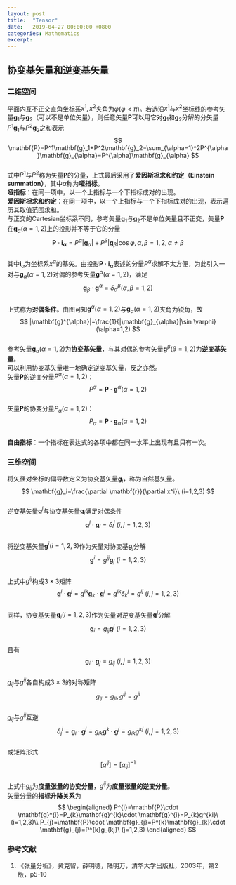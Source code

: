```yaml
---
layout: post
title:  "Tensor"
date:   2019-04-27 00:00:00 +0800
categories: Mathematics
excerpt: 
---
```


## 协变基矢量和逆变基矢量  
### 二维空间  
平面内互不正交直角坐标系$x^1, x^2$夹角为$\varphi(\varphi<\pi)$。若选沿$x^1$与$x^2$坐标线的参考矢量$\mathbf{g}_1$与$\mathbf{g}_2$（可以不是单位矢量），则任意矢量$\mathbf{P}$可以用它对$\mathbf{g}_1$和$\mathbf{g}_2$分解的分矢量$P^1\mathbf{g}_1$与$P^2\mathbf{g}_2$之和表示  
$$  
\mathbf{P}=P^1\mathbf{g}_1+P^2\mathbf{g}_2=\sum_{\alpha=1}^2P^{\alpha}\mathbf{g}_{\alpha}=P^{\alpha}\mathbf{g}_{\alpha}  
$$  
式中$P^1$与$P^2$称为矢量$\mathbf{P}$的分量，上式最后采用了**爱因斯坦求和约定（Einstein summation）**，其中$\alpha$称为**哑指标**。  
**哑指标**：在同一项中，以一个上指标与一个下指标成对的出现。  
**爱因斯坦求和约定**：在同一项中，以一个上指标与一个下指标成对的出现，表示遍历其取值范围求和。  
与正交的Cartesian坐标系不同，参考矢量$\mathbf{g}_1$与$\mathbf{g}_2$不是单位矢量且不正交，矢量$\mathbf{P}$在$\mathbf{g}_{\alpha}(\alpha=1,2)$上的投影并不等于它的分量  
$$  
\mathbf{P}\cdot \mathbf{i_{\alpha}}=P^{\alpha}|\mathbf{g}_{\alpha}|+P^{\beta}|\mathbf{g}_{\beta}|\cos \varphi, \alpha, \beta=1,2, \alpha\neq\beta  
$$  
其中$\mathbf{i}_{\alpha}$为坐标系$x^{\alpha}$的基矢。由投影$\mathbf{P}\cdot \mathbf{i_{\alpha}}$表述的分量$P^{\alpha}$求解不太方便，为此引入一对与$\mathbf{g}_{\alpha}(\alpha=1,2)$对偶的参考矢量$\mathbf{g}^{\alpha}(\alpha=1,2)$，满足  
$$  
\mathbf{g}_{\beta}\cdot \mathbf{g}^{\alpha}=\delta^{\beta}_{\alpha} (\alpha, \beta=1,2)  
$$  
上式称为**对偶条件**。由图可知$\mathbf{g}^{\alpha}(\alpha=1,2)$与$\mathbf{g}_{\alpha}(\alpha=1,2)$夹角为锐角，故  
$$  
|\mathbf{g}^{\alpha}|=\frac{1}{|\mathbf{g}_{\alpha}|\sin \varphi}  (\alpha=1,2)
$$  
参考矢量$\mathbf{g}_{\alpha}(\alpha=1,2)$为**协变基矢量**，与其对偶的参考矢量$\mathbf{g}^{\beta}(\beta=1,2)$为**逆变基矢量**。  
可以利用协变基矢量唯一地确定逆变基矢量，反之亦然。  
矢量$\mathbf{P}$的逆变分量$P^{\alpha}(\alpha=1,2)$：  
$$  
P^{\alpha}=\mathbf{P}\cdot \mathbf{g}^{\alpha} (\alpha=1,2)  
$$  
矢量$\mathbf{P}$的协变分量$P_{\alpha}(\alpha=1,2)$：  
$$  
P_{\alpha}=\mathbf{P}\cdot \mathbf{g}_{\alpha} (\alpha=1,2)  
$$  
**自由指标**：一个指标在表达式的各项中都在同一水平上出现有且只有一次。
### 三维空间  
将矢径对坐标的偏导数定义为协变基矢量$\mathbf{g}_i$，称为自然基矢量。  
$$  
\mathbf{g}_i=\frac{\partial \mathbf{r}}{\partial x^i}\ (i=1,2,3) 
$$  
逆变基矢量$\mathbf{g}^j$与协变基矢量$\mathbf{g}_i$满足对偶条件  
$$  
\mathbf{g}^j\cdot \mathbf{g}_i=\delta^{j}_{i}\ (i,j=1,2,3)  
$$  
将逆变基矢量$\mathbf{g}^i(i=1,2,3)$作为矢量对协变基$\mathbf{g}_j$分解  
$$  
\mathbf{g}^i=g^{ij}\mathbf{g}_j\ (i=1,2,3) 
$$  
上式中$g^{ij}$构成$3\times 3$矩阵  
$$  
\mathbf{g}^i\cdot \mathbf{g}^j=g^{ik}\mathbf{g}_k\cdot \mathbf{g}^i=g^{ik}\delta^{j}_{k}=g^{ij}\ (i,j=1,2,3)  
$$  
同样，协变基矢量$\mathbf{g}_i(i=1,2,3)$作为矢量对逆变基矢量$\mathbf{g}^j$分解  
$$  
\mathbf{g}_i=g_{ij}\mathbf{g}^j\ (i=1,2,3)  
$$  
且有
$$  
\mathbf{g}_i\cdot \mathbf{g}_j=g_{ij}\ (i,j=1,2,3)  
$$  
$g_{ij}$与$g^{ij}$各自构成$3\times 3$的对称矩阵  
$$  
g_{ij}=g_{ji}, g^{ij}=g^{ji}  
$$  
$g_{ij}$与$g^{ij}$互逆  
$$  
\delta^i_j=\mathbf{g}_{i}\cdot \mathbf{g}^{j}=g_{ik}\mathbf{g}^{k}\cdot \mathbf{g}^{j}=g_{ik}g^{kj}\ (i,j=1,2,3) 
$$  
或矩阵形式  
$$  
[g^{ij}]=[g_{ij}]^{-1}  
$$  
上式中$g_{ij}$为**度量张量的协变分量**，$g^{ij}$为**度量张量的逆变分量**。  
矢量分量的**指标升降关系**为  
$$  
\begin{aligned}  
P^{i}=\mathbf{P}\cdot \mathbf{g}^{i}=P_{k}\mathbf{g}^{k}\cdot \mathbf{g}^{i}=P_{k}g^{ki}\ (i=1,2,3)\\
P_{j}=\mathbf{P}\cdot \mathbf{g}_{j}=P^{k}\mathbf{g}_{k}\cdot \mathbf{g}_{j}=P^{k}g_{kj}\ (j=1,2,3)  
\end{aligned}
$$  

  
### 参考文献  
1. 《张量分析》，黄克智，薛明德，陆明万，清华大学出版社，2003年，第2版，p5-10